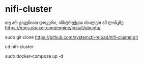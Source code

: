 # nifi-cluster

თუ არ გიყენიათ დოკერი, ინსტრუქცია იხილეთ ამ ლინკზე https://docs.docker.com/engine/install/ubuntu/


sudo git clone https://github.com/systemctl-reload/nifi-cluster.git

cd nifi-cluster 

sudo docker-compose up -d
